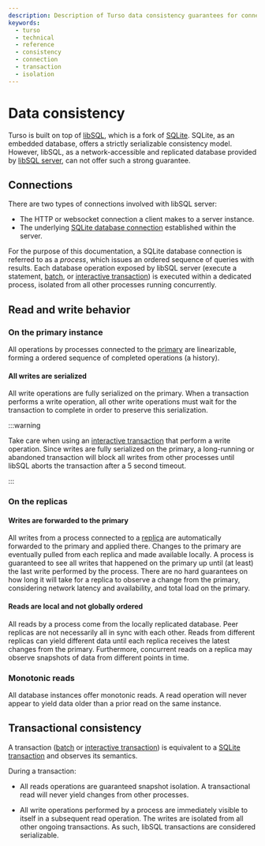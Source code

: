 ```yaml
---
description: Description of Turso data consistency guarantees for connections to a primary instance and its replicas.
keywords:
  - turso
  - technical
  - reference
  - consistency
  - connection
  - transaction
  - isolation
---
```


# Data consistency

Turso is built on top of [libSQL], which is a fork of [SQLite]. SQLite, as an
embedded database, offers a strictly serializable consistency model. However,
libSQL, as a network-accessible and replicated database provided by [libSQL
server], can not offer such a strong guarantee.

## Connections

There are two types of connections involved with libSQL server:

- The HTTP or websocket connection a client makes to a server instance.
- The underlying [SQLite database connection] established within the server.

For the purpose of this documentation, a SQLite database connection is referred
to as a *process*, which issues an ordered sequence of queries with results.
Each database operation exposed by libSQL server (execute a statement, [batch],
or [interactive transaction]) is executed within a dedicated process, isolated
from all other processes running concurrently.

## Read and write behavior

### On the primary instance

All operations by processes connected to the [primary] are linearizable, forming
a ordered sequence of completed operations (a history).

#### All writes are serialized

All write operations are fully serialized on the primary. When a transaction
performs a write operation, all other write operations must wait for the
transaction to complete in order to preserve this serialization.

:::warning

Take care when using an [interactive transaction] that perform a write
operation. Since writes are fully serialized on the primary, a long-running or
abandoned transaction will block all writes from other processes until libSQL
aborts the transaction after a 5 second timeout.

:::

### On the replicas

#### Writes are forwarded to the primary

All writes from a process connected to a [replica] are automatically forwarded
to the primary and applied there. Changes to the primary are eventually pulled
from each replica and made available locally. A process is guaranteed to see all
writes that happened on the primary up until (at least) the last write performed
by the process. There are no hard guarantees on how long it will take for a
replica to observe a change from the primary, considering network latency and
availability, and total load on the primary.

#### Reads are local and not globally ordered

All reads by a process come from the locally replicated database. Peer replicas
are not necessarily all in sync with each other. Reads from different replicas
can yield different data until each replica receives the latest changes from the
primary. Furthermore, concurrent reads on a replica may observe snapshots of
data from different points in time.

### Monotonic reads

All database instances offer monotonic reads. A read operation will never appear
to yield data older than a prior read on the same instance.

## Transactional consistency

A transaction ([batch] or [interactive transaction]) is equivalent to a [SQLite
transaction] and observes its semantics.

During a transaction:

- All reads operations are guaranteed snapshot isolation. A transactional read
  will never yield changes from other processes.

- All write operations performed by a process are immediately visible to itself
  in a subsequent read operation. The writes are isolated from all other ongoing
  transactions. As such, libSQL transactions are considered serializable.


[libSQL]: https://libsql.org
[SQLite]: https://sqlite.org
[libSQL server]: https://github.com/libsql/libsql#readme
[SQLite database connection]: https://www.sqlite.org/c3ref/open.html
[libSQL url]: ./libsql-urls
[replica]: /concepts#replica
[primary]: /concepts#primary
[SQLite transaction]: https://www.sqlite.org/lang_transaction.html
[batch]: /libsql/client-access#batches
[interactive transaction]: /libsql/client-access#interactive-transactions
